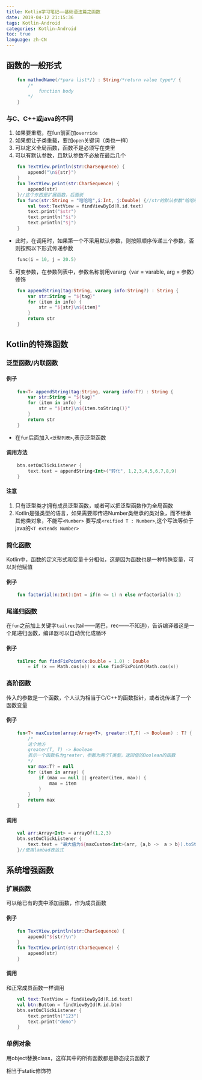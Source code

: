 ```yaml
---
title: Kotlin学习笔记——基础语法篇之函数
date: 2019-04-12 21:15:36
tags: Kotlin-Android
categories: Kotlin-Android
toc: true
language: zh-CN
---
```


## 函数的一般形式
```kotlin
    fun mathodName(/*para list*/) : String/*return value type*/ {
        /*
            function body
        */
    }
```
### 与C、C++或java的不同
1. 如果要重载，在fun前面加`override`
2. 如果想让子类重载，要加`open`关键词（类也一样）
3. 可以定义全局函数，函数不是必须写在类里
4. 可以有默认参数，且默认参数不必放在最后几个
```kotlin
    fun TextView.println(str:CharSequence) {
        append("\n${str}")
    }
    fun TextView.print(str:CharSequence) {
        append(str)
    }//这个东西是扩展函数，后面说
    fun func(str:String = "哈哈哈",i:Int, j:Double) {//str的默认参数"哈哈哈"
        val text:TextView = findViewById(R.id.text)
        text.print("$str")
        text.println("$i")
        text.println("$j")
    }
```
- 此时，在调用时，如果第一个不采用默认参数，则按照顺序传递三个参数，否则按照以下形式传递参数
```kotlin
    func(i = 10, j = 20.5)
```
5. 可变参数，在参数列表中，参数名称前用vararg（var = varable, arg = 参数）修饰
```kotlin 
    fun appendString(tag:String, vararg info:String?) : String {
        var str:String = "${tag}"
        for (item in info) {
            str = "${str}\n${item}"
        }
        return str
    }
```
## Kotlin的特殊函数
### 泛型函数/内联函数
#### 例子
```kotlin
    fun<T> appendString(tag:String, vararg info:T?) : String {
        var str:String = "${tag}"
        for (item in info) {
            str = "${str}\n${item.toString()}"
        }
        return str
    }
```
- 在`fun`后面加入`<泛型列表>`,表示泛型函数
#### 调用方法
```kotlin
    btn.setOnClickListener {
        text.text = appendString<Int>("转化", 1,2,3,4,5,6,7,8,9)
    }
```
#### 注意
1. 只有泛型类才拥有成员泛型函数，或者可以把泛型函数作为全局函数
2. Kotlin是强类型的语言，如果需要即传递Number类继承的类对象，而不继承其他类对象，不能写`<Number>` 要写成`<reified T : Number>`,这个写法等价于java的`<T extends Number>`
### 简化函数
Kotlin中，函数的定义形式和变量十分相似，这是因为函数也是一种特殊变量，可以对他赋值
#### 例子
```kotlin
    fun factorial(n:Int):Int = if(n <= 1) n else n*factorial(n-1)
```
### 尾递归函数
在`fun`之前加上关键字`tailrec`(tail——尾巴，rec——不知道)，告诉编译器这是一个尾递归函数，编译器可以自动优化成循环
#### 例子
```kotlin
    tailrec fun findFixPoint(x:Double = 1.0) : Double 
        = if (x == Math.cos(x)) x else findFixPoint(Math.cos(x))
```
### 高阶函数
传入的参数是一个函数，个人认为相当于C/C++的函数指针，或者说传递了一个函数变量
#### 例子
```kotlin
    fun<T> maxCustom(array:Array<T>, greater:(T,T) -> Boolean) : T? {
        /*
        这个地方
        greater(T, T) -> Boolean
        表示一个函数名为greater，参数为两个T类型，返回值的Boolean的函数
        */
        var max:T? = null
        for (item in array) {
            if (max == null || greater(item, max)) {
                max = item
            }
        }
        return max
    }
```
#### 调用
```kotlin
    val arr:Array<Int> = arrayOf(1,2,3)
    btn.setOnClickListener {
        text.text = "最大值为${maxCustom<Int>(arr, {a,b ->  a > b}).toString()}"
    }//使用lambad表达式
```
## 系统增强函数
### 扩展函数
可以给已有的类中添加函数，作为成员函数
#### 例子
```kotlin
    fun TextView.println(str:CharSequence) {
        append("${str}\n")
    }
    fun TextView.print(str:CharSequence) {
        append(str)
    }
```
#### 调用
和正常成员函数一样调用
```kotlin
    val text:TextView = findViewById(R.id.text)
    val btn:Button = findViewById(R.id.btn)
    btn.setOnClickListener {
        text.println("123")
        text.print("demo")
    }
```
### 单例对象
用object替换class，这样其中的所有函数都是静态成员函数了

相当于static修饰符
